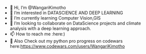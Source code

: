 - 👋 Hi, I’m @WangariKimotho
- 👀 I’m interested in DATASCIENCE AND DEEP LEARNING 
- 🌱 I’m currently learning Computer Vision,GIS
- 💞️ I’m looking to collaborate on DataScience projects and climate analysis with a deep learning approach.
- 📫 How to reach me :here:)
- 👀 Also Check out my python pro progress on codewars here:https://www.codewars.com/users/WangariKimotho

<!---
WangariKimotho/WangariKimotho is a ✨ special ✨ repository because its `README.md` (this file) appears on your GitHub profile.
You can click the Preview link to take a look at your changes.
--->

